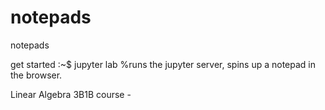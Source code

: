 # notepads

notepads

get started
:~$ jupyter lab %runs the jupyter server, spins up a notepad in the browser.


Linear Algebra
3B1B course - 
